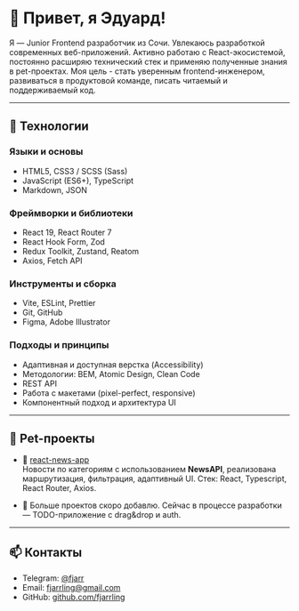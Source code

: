 # 👋 Привет, я Эдуард!

Я — Junior Frontend разработчик из Сочи. Увлекаюсь разработкой современных веб-приложений. Активно работаю с React-экосистемой, постоянно расширяю технический стек и применяю полученные знания в pet-проектах.
Моя цель - стать уверенным frontend-инженером, развиваться в продуктовой команде, писать читаемый и поддерживаемый код.

---

## 🧰 Технологии

### Языки и основы
- HTML5, CSS3 / SCSS (Sass)
- JavaScript (ES6+), TypeScript
- Markdown, JSON

### Фреймворки и библиотеки
- React 19, React Router 7  
- React Hook Form, Zod  
- Redux Toolkit, Zustand, Reatom
- Axios, Fetch API

### Инструменты и сборка
- Vite, ESLint, Prettier  
- Git, GitHub
- Figma, Adobe Illustrator

### Подходы и принципы
- Адаптивная и доступная верстка (Accessibility)
- Методологии: BEM, Atomic Design, Clean Code
- REST API
- Работа с макетами (pixel-perfect, responsive)
- Компонентный подход и архитектура UI

---

## 🚀 Pet-проекты

- 📰 [react-news-app](https://github.com/fjarrling/react-news-app)  
  Новости по категориям с использованием **NewsAPI**, реализована маршрутизация, фильтрация, адаптивный UI. Стек: React, Typescript, React Router, Axios.

- 📌 Больше проектов скоро добавлю. Сейчас в процессе разработки — TODO-приложение с drag&drop и auth.

---

## 📫 Контакты

- Telegram: [@fjarr](https://t.me/fjarr)  
- Email: [fjarrling@gmail.com](mailto:fjarrling@gmail.com)  
- GitHub: [github.com/fjarrling](https://github.com/fjarrling)  
